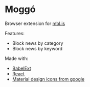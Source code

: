 # Moggó

Browser extension for [mbl.is](http://www.mbl.is/frettir/)

Features:

* Block news by category
* Block news by keyword

Made with:

* [BabelExt](http://babelext.com/)
* [React](https://facebook.github.io/react/)
* [Material design icons from google](https://github.com/google/material-design-icons)
